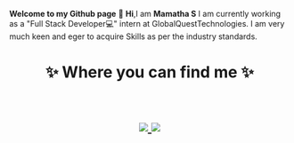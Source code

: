**Welcome to my Github page** 👋
 **Hi**,I am **Mamatha S**
I am currently working as  a "Full Stack Developer💻" intern at GlobalQuestTechnologies.
I am very much keen and eger to acquire Skills as per the industry standards.



<h1 align="center">
✨ Where you can find me ✨
<p align="center">
  <br/>
  <a href="https://www.linkedin.com/in/mamatha-s-092191208/">
    <img src="https://img.shields.io/badge/LinkedIn-%230077B5.svg?&style=flat-square&logo=linkedin&logoColor=white">
  </a>

  <a href="https://github.com/parth-27">
    <img src="https://img.shields.io/badge/Github-%230A0A0A.svg?&style=flat-square&logo=Github&logoColor=white">  
  </a>



<!--
**MamathaS-2001/MamathaS-2001** is a ✨ _special_ ✨ repository because its `README.md` (this file) appears on your GitHub profile.

Here are some ideas to get you started:

- 🔭 I’m currently working on ...
- 🌱 I’m currently learning ...
- 👯 I’m looking to collaborate on ...
- 🤔 I’m looking for help with ...
- 💬 Ask me about ...
- 📫 How to reach me: ...
- 😄 Pronouns: ...
- ⚡ Fun fact: ...
-->
